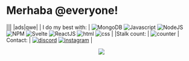 # Merhaba @everyone! 

|||
|ads|qwe|
| I do my best with: 			| ![MongoDB](https://cdn4.iconfinder.com/data/icons/logos-brands-5/24/mongodb-22.png) ![Javascript](https://cdn4.iconfinder.com/data/icons/scripting-and-programming-languages/512/js-22.png) ![NodeJS](https://cdn4.iconfinder.com/data/icons/logos-brands-5/24/node-dot-js-22.png) ![NPM](https://cdn4.iconfinder.com/data/icons/logos-brands-5/24/npm-22.png) ![Svelte](https://cdn3.iconfinder.com/data/icons/teenyicons-outline-vol-3/15/svelte-22.png) ![ReactJS](https://cdn4.iconfinder.com/data/icons/logos-brands-5/24/react-22.png) ![html](https://cdn4.iconfinder.com/data/icons/logos-brands-5/24/html5-22.png) ![css](https://cdn4.iconfinder.com/data/icons/logos-brands-5/24/css3-22.png) |
|Stalk count:					|	![counter](https://komarev.com/ghpvc/?username=tekashix0s&label=Ziyaretçi%20Sayısı&color=552b75)
| Contact:        | [![discord](https://cdn1.iconfinder.com/data/icons/apps-8/64/discord-apps-platform-24.png)](https://discord.com/users/988603315703119903) [![instagram](https://cdn2.iconfinder.com/data/icons/social-icons-33/128/Instagram-22.png)](https://instagram.com/kinoshistaken)  |



<div align="center">

  <img src="https://spotify-github-profile.vercel.app/api/view?uid=31dynczr62p22jtdfo3xcbxlweby&cover_image=true&theme=default" />
 
</div>
